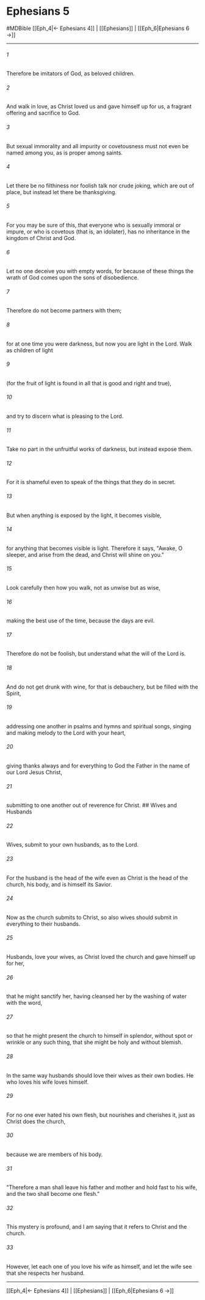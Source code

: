 # Ephesians 5
#MDBible
[[Eph_4|← Ephesians 4]] | [[Ephesians]] | [[Eph_6|Ephesians 6 →]]

***

###### 1 
Therefore be imitators of God, as beloved children. 

###### 2 
And walk in love, as Christ loved us and gave himself up for us, a fragrant offering and sacrifice to God. 

###### 3 
But sexual immorality and all impurity or covetousness must not even be named among you, as is proper among saints. 

###### 4 
Let there be no filthiness nor foolish talk nor crude joking, which are out of place, but instead let there be thanksgiving. 

###### 5 
For you may be sure of this, that everyone who is sexually immoral or impure, or who is covetous (that is, an idolater), has no inheritance in the kingdom of Christ and God. 

###### 6 
Let no one deceive you with empty words, for because of these things the wrath of God comes upon the sons of disobedience. 

###### 7 
Therefore do not become partners with them; 

###### 8 
for at one time you were darkness, but now you are light in the Lord. Walk as children of light 

###### 9 
(for the fruit of light is found in all that is good and right and true), 

###### 10 
and try to discern what is pleasing to the Lord. 

###### 11 
Take no part in the unfruitful works of darkness, but instead expose them. 

###### 12 
For it is shameful even to speak of the things that they do in secret. 

###### 13 
But when anything is exposed by the light, it becomes visible, 

###### 14 
for anything that becomes visible is light. Therefore it says, "Awake, O sleeper, and arise from the dead, and Christ will shine on you." 

###### 15 
Look carefully then how you walk, not as unwise but as wise, 

###### 16 
making the best use of the time, because the days are evil. 

###### 17 
Therefore do not be foolish, but understand what the will of the Lord is. 

###### 18 
And do not get drunk with wine, for that is debauchery, but be filled with the Spirit, 

###### 19 
addressing one another in psalms and hymns and spiritual songs, singing and making melody to the Lord with your heart, 

###### 20 
giving thanks always and for everything to God the Father in the name of our Lord Jesus Christ, 

###### 21 
submitting to one another out of reverence for Christ. ## Wives and Husbands 

###### 22 
Wives, submit to your own husbands, as to the Lord. 

###### 23 
For the husband is the head of the wife even as Christ is the head of the church, his body, and is himself its Savior. 

###### 24 
Now as the church submits to Christ, so also wives should submit in everything to their husbands. 

###### 25 
Husbands, love your wives, as Christ loved the church and gave himself up for her, 

###### 26 
that he might sanctify her, having cleansed her by the washing of water with the word, 

###### 27 
so that he might present the church to himself in splendor, without spot or wrinkle or any such thing, that she might be holy and without blemish. 

###### 28 
In the same way husbands should love their wives as their own bodies. He who loves his wife loves himself. 

###### 29 
For no one ever hated his own flesh, but nourishes and cherishes it, just as Christ does the church, 

###### 30 
because we are members of his body. 

###### 31 
"Therefore a man shall leave his father and mother and hold fast to his wife, and the two shall become one flesh." 

###### 32 
This mystery is profound, and I am saying that it refers to Christ and the church. 

###### 33 
However, let each one of you love his wife as himself, and let the wife see that she respects her husband. 

***

[[Eph_4|← Ephesians 4]] | [[Ephesians]] | [[Eph_6|Ephesians 6 →]]
